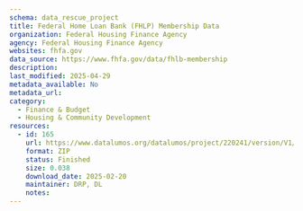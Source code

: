 ```yaml
---
schema: data_rescue_project 
title: Federal Home Loan Bank (FHLP) Membership Data
organization: Federal Housing Finance Agency
agency: Federal Housing Finance Agency
websites: fhfa.gov
data_source: https://www.fhfa.gov/data/fhlb-membership
description: 
last_modified: 2025-04-29
metadata_available: No
metadata_url: 
category:
  - Finance & Budget 
  - Housing & Community Development 
resources:
  - id: 165
    url: https://www.datalumos.org/datalumos/project/220241/version/V1/view
    format: ZIP
    status: Finished
    size: 0.038
    download_date: 2025-02-20
    maintainer: DRP, DL
    notes: 
---
```

